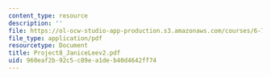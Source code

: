 ```yaml
---
content_type: resource
description: ''
file: https://ol-ocw-studio-app-production.s3.amazonaws.com/courses/6-772-compound-semiconductor-devices-spring-2003/960eaf2b92c5c89ea1deb40d4642ff74_Project8_JaniceLeev2.pdf
file_type: application/pdf
resourcetype: Document
title: Project8_JaniceLeev2.pdf
uid: 960eaf2b-92c5-c89e-a1de-b40d4642ff74
---
```


